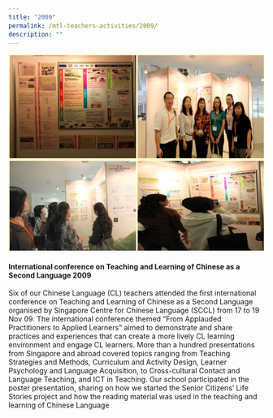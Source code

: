 ```yaml
---
title: "2009"
permalink: /mtl-teachers-activities/2009/
description: ""
---
```

![](/images/MTL%20Teachers%20Activities/2009/A1.png)

#### **International conference on Teaching and Learning of Chinese as a Second Language 2009**

Six of our Chinese Language (CL) teachers attended the first international conference on Teaching and Learning of Chinese as a Second Language organised by Singapore Centre for Chinese Language (SCCL) from 17 to 19 Nov 09. The international conference themed “From Applauded Practitioners to Applied Learners” aimed to demonstrate and share practices and experiences that can create a more lively CL learning environment and engage CL learners. More than a hundred presentations from Singapore and abroad covered topics ranging from Teaching Strategies and Methods, Curriculum and Activity Design, Learner Psychology and Language Acquisition, to Cross-cultural Contact and Language Teaching, and ICT in Teaching. Our school participated in the poster presentation, sharing on how we started the Senior Citizens’ Life Stories project and how the reading material was used in the teaching and learning of Chinese Language